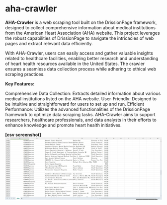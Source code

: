 # aha-crawler
**AHA-Crawler** is a web scraping tool built on the DrissionPage framework, designed to collect comprehensive information about medical institutions from the American Heart Association (AHA) website. This project leverages the robust capabilities of DrissionPage to navigate the intricacies of web pages and extract relevant data efficiently.

With AHA-Crawler, users can easily access and gather valuable insights related to healthcare facilities, enabling better research and understanding of heart health resources available in the United States. The crawler ensures a seamless data collection process while adhering to ethical web scraping practices.

**Key Features:**

Comprehensive Data Collection: Extracts detailed information about various medical institutions listed on the AHA website.
User-Friendly: Designed to be intuitive and straightforward for users to set up and run.
Efficient Performance: Utilizes the advanced functionalities of the DrissionPage framework to optimize data scraping tasks.
AHA-Crawler aims to support researchers, healthcare professionals, and data analysts in their efforts to enhance knowledge and promote heart health initiatives.

**[csv screenshot]**
![image](https://github.com/LunacyZeus/aha-crawler/blob/main/data/20241103000848.png?raw=true)